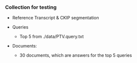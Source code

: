 ### Collection for testing

* Reference Transcript & CKIP segmentation

* Queries
  - Top 5 from ./data/PTV.query.txt

* Documents:
  - 30 documents, which are answers for the top 5 queries






